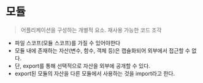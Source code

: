 # 모듈

> 어플리케이션을 구성하는 개별적 요소. 재사용 가능한 코드 조각

- 파일 스코프(모듈 스코프)를 가질 수 있어야한다
- 모듈 내에 존재하는 자산(변수, 함수, 객체 등)은 캡슐화되어 외부에서 접근할 수 없다.
- 단, export를 통해 선택적으로 자산을 외부에 공개할 수 있다.
- export된 모듈의 자산을 다른 모듈에서 사용하는 것을 import라고 한다. 

